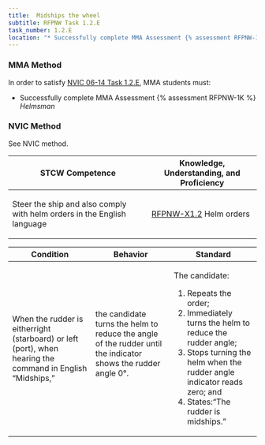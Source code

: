 ```yaml
---
title:  Midships the wheel
subtitle: RFPNW Task 1.2.E 
task_number: 1.2.E
location: "* Successfully complete MMA Assessment {% assessment RFPNW-1K %} *Helmsman*" 
---
```



### MMA Method

In order to satisfy  [NVIC 06-14  Task  1.2.E]({{site.baseurl}}/assets/images/nvic-06-14.pdf), MMA students must:

* Successfully complete MMA Assessment {% assessment RFPNW-1K %} *Helmsman*


### NVIC Method

<a onclick="togglevisibility('nvic_methods')" >See NVIC method.</a>

<div id='nvic_methods' class='hide'>

<table>
<thead>
<tr>
<th class='forty'> STCW Competence </th>
<th class='sixty'> Knowledge, Understanding, and Proficiency </th>
</tr>
</thead>




<tbody>
<tr><td markdown='1'>

Steer the ship and also comply with helm orders in the English language

</td><td markdown='1'>

[RFPNW-X1.2](../../tables/24.html#RFPNW-X1.2) Helm orders

</td></tr>


</tbody>
</table>


<table>
<thead>
<tr><th class='twenty'>  Condition </th><th class='twenty'> Behavior </th><th  class='sixty'>Standard </th></tr>
</thead>
<tbody >



<tr><td markdown='1'>

When the rudder is eitherright (starboard) or left (port), when hearing the command in English “Midships,”

</td><td markdown='1'>

the candidate turns the helm to reduce the angle of the rudder until the indicator shows the rudder angle 0°.

<br>

<div class="tooltip">
<span class="tooltiptext">
</span>
</div>


</td><td markdown='1'>

The candidate:

1. Repeats the order;
2. Immediately turns the helm  to reduce the rudder angle;
3. Stops turning the helm when the rudder angle indicator reads zero; and
4. States:“The rudder is midships.”

</td></tr>
</tbody>
</table>
</div>
